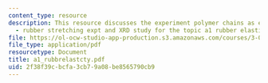 ```yaml
---
content_type: resource
description: This resource discusses the experiment polymer chains as entropy springs
  - rubber stretching expt and XRD study for the topic a1 rubber elasticity.
file: https://ol-ocw-studio-app-production.s3.amazonaws.com/courses/3-014-materials-laboratory-fall-2006/2f38f39cbcfa3cb79a08be8565790cb9_a1_rubbrelastcty.pdf
file_type: application/pdf
resourcetype: Document
title: a1_rubbrelastcty.pdf
uid: 2f38f39c-bcfa-3cb7-9a08-be8565790cb9
---
```

